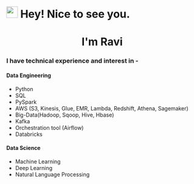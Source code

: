 <h1><img src="https://emojis.slackmojis.com/emojis/images/1531849430/4246/blob-sunglasses.gif?1531849430" width="30"/> Hey! Nice to see you.</h1>
<h1 align="center">I'm Ravi</h1>

### I have technical experience and interest in -
#### Data Engineering
* Python
* SQL
* PySpark
* AWS (S3, Kinesis, Glue, EMR, Lambda, Redshift, Athena, Sagemaker)
* Big-Data(Hadoop, Sqoop, Hive, Hbase)
* Kafka
* Orchestration tool (Airflow)
* Databricks
#### Data Science 
* Machine Learning
* Deep Learning
* Natural Language Processing
